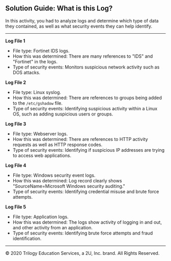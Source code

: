 ## Solution Guide: What is this Log?

In this activity, you had to analyze logs and determine which type of data they contained, as well as what security events they can help identify.

---

**Log File 1**  
  - File type: Fortinet IDS logs.
  - How this was determined: There are many references to "IDS" and "Fortinet" in the logs.
  - Type of security events: Monitors suspicious network activity such as DOS attacks.

**Log File 2** 
  - File type: Linux syslog.
  - How this was determined: There are references to groups being added to the `/etc/gshadow` file.
  - Type of security events: Identifying suspicious activity within a Linux OS, such as adding suspicious users or groups.

**Log File 3** 
  - File type: Webserver logs.
  - How this was determined: There are references to HTTP activity requests as well as HTTP response codes.
  - Type of security events: Identifying if suspicious IP addresses are trying to access web applications.

**Log File 4** 
  - File type: Windows security event logs.
  - How this was determined: Log record clearly shows "SourceName=Microsoft Windows security auditing."
  - Type of security events: Identifying credential misuse and brute force attempts.

**Log File 5** 
  - File type: Application logs.
  - How this was determined: The logs show activity of logging in and out, and other activity from an application.
  - Type of security events: Identifying brute force attempts and fraud identification.

---
© 2020 Trilogy Education Services, a 2U, Inc. brand. All Rights Reserved.  
